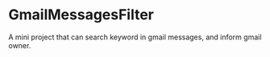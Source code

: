 # GmailMessagesFilter
A mini project that can search keyword in gmail messages, and inform gmail owner.
